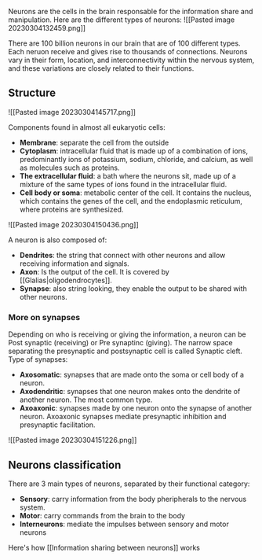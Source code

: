 Neurons are the cells in the brain responsable for the information share and manipulation.
Here are the different types of neurons:
![[Pasted image 20230304132459.png]]

There are 100 billion neurons in our brain that are of 100 different types. Each neruon receive and gives rise to thousands of connections. Neurons vary in their form, location, and interconnectivity within the nervous system, and these variations are closely related to their functions.

## Structure

![[Pasted image 20230304145717.png]]

Components found in almost all eukaryotic cells: 
- __Membrane__: separate the cell from the outside
- __Cytoplasm__: intracellular fluid that is made up of a combination of ions, predominantly ions of potassium, sodium, chloride, and calcium, as well as molecules such as proteins.
- __The extracellular fluid__: a bath where the neurons sit, made up of a mixture of the same types of ions found in the intracellular fluid.
- __Cell body or soma__: metabolic center of the cell. It contains the nucleus, which contains  the genes of the cell, and the endoplasmic reticulum, where proteins are synthesized.

![[Pasted image 20230304150436.png]]

A neuron is also composed of:
- __Dendrites__: the string that connect with other neurons and allow receiving information and signals.
- __Axon__: Is the output of the cell. It is covered by [[Glalias|oligodendrocytes]].
- __Synapse__: also string looking, they enable the output to be shared with other neurons.

### More on synapses

Depending on who is receiving or giving the information, a neuron can be Post synaptic (receiving) or Pre synaptinc (giving). The narrow space separating the presynaptic and postsynaptic cell is called Synaptic cleft.
Type of synapses:
- __Axosomatic__: synapses that are made onto the soma or cell body of a neuron.
- __Axodendritic__: synapses that one neuron makes onto the dendrite of another neuron. The most common type.
- __Axoaxonic__: synapses made by one neuron onto the synapse of another neuron. Axoaxonic synapses mediate presynaptic inhibition and presynaptic facilitation.

![[Pasted image 20230304151226.png]]

## Neurons classification

There are 3 main types of neurons, separated by their functional category:
- __Sensory__: carry information from the body pheripherals to the nervous system.
- __Motor__: carry commands from the brain to the body
- __Interneurons__: mediate the impulses between sensory and motor neurons

Here's how [[Information sharing between neurons]] works